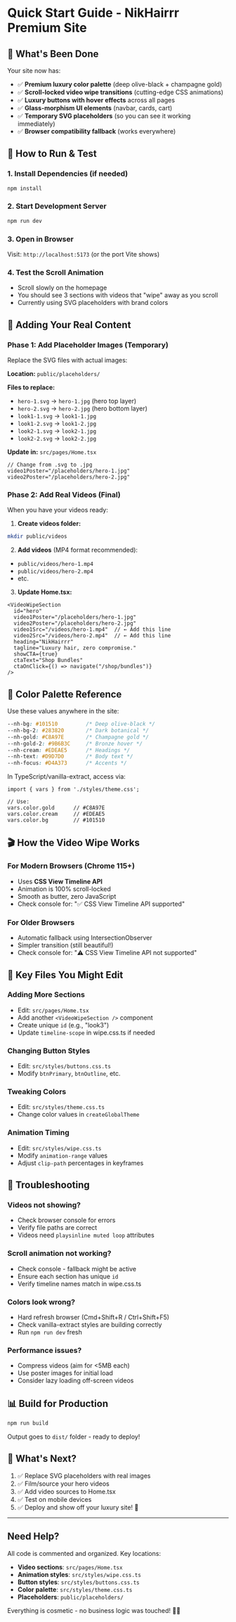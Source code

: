 # Quick Start Guide - NikHairrr Premium Site

## 🎉 What's Been Done

Your site now has:
- ✅ **Premium luxury color palette** (deep olive-black + champagne gold)
- ✅ **Scroll-locked video wipe transitions** (cutting-edge CSS animations)
- ✅ **Luxury buttons with hover effects** across all pages
- ✅ **Glass-morphism UI elements** (navbar, cards, cart)
- ✅ **Temporary SVG placeholders** (so you can see it working immediately)
- ✅ **Browser compatibility fallback** (works everywhere)

## 🚀 How to Run & Test

### 1. Install Dependencies (if needed)
```bash
npm install
```

### 2. Start Development Server
```bash
npm run dev
```

### 3. Open in Browser
Visit: `http://localhost:5173` (or the port Vite shows)

### 4. Test the Scroll Animation
- Scroll slowly on the homepage
- You should see 3 sections with videos that "wipe" away as you scroll
- Currently using SVG placeholders with brand colors

## 📸 Adding Your Real Content

### Phase 1: Add Placeholder Images (Temporary)
Replace the SVG files with actual images:

**Location:** `public/placeholders/`

**Files to replace:**
- `hero-1.svg` → `hero-1.jpg` (hero top layer)
- `hero-2.svg` → `hero-2.jpg` (hero bottom layer)
- `look1-1.svg` → `look1-1.jpg`
- `look1-2.svg` → `look1-2.jpg`
- `look2-1.svg` → `look2-1.jpg`
- `look2-2.svg` → `look2-2.jpg`

**Update in:** `src/pages/Home.tsx`
```tsx
// Change from .svg to .jpg
video1Poster="/placeholders/hero-1.jpg"
video2Poster="/placeholders/hero-2.jpg"
```

### Phase 2: Add Real Videos (Final)
When you have your videos ready:

1. **Create videos folder:**
```bash
mkdir public/videos
```

2. **Add videos** (MP4 format recommended):
- `public/videos/hero-1.mp4`
- `public/videos/hero-2.mp4`
- etc.

3. **Update Home.tsx:**
```tsx
<VideoWipeSection
  id="hero"
  video1Poster="/placeholders/hero-1.jpg"
  video2Poster="/placeholders/hero-2.jpg"
  video1Src="/videos/hero-1.mp4"  // ← Add this line
  video2Src="/videos/hero-2.mp4"  // ← Add this line
  heading="NikHairrr"
  tagline="Luxury hair, zero compromise."
  showCTA={true}
  ctaText="Shop Bundles"
  ctaOnClick={() => navigate("/shop/bundles")}
/>
```

## 🎨 Color Palette Reference

Use these values anywhere in the site:

```css
--nh-bg: #101510         /* Deep olive-black */
--nh-bg-2: #283820       /* Dark botanical */
--nh-gold: #C8A97E       /* Champagne gold */
--nh-gold-2: #9B6B3C     /* Bronze hover */
--nh-cream: #EDEAE5      /* Headings */
--nh-text: #D9D7D0       /* Body text */
--nh-focus: #D4A373      /* Accents */
```

In TypeScript/vanilla-extract, access via:
```tsx
import { vars } from './styles/theme.css';

// Use:
vars.color.gold      // #C8A97E
vars.color.cream     // #EDEAE5
vars.color.bg        // #101510
```

## 🎬 How the Video Wipe Works

### For Modern Browsers (Chrome 115+)
- Uses **CSS View Timeline API**
- Animation is 100% scroll-locked
- Smooth as butter, zero JavaScript
- Check console for: "✅ CSS View Timeline API supported"

### For Older Browsers
- Automatic fallback using IntersectionObserver
- Simpler transition (still beautiful!)
- Check console for: "⚠️ CSS View Timeline API not supported"

## 📁 Key Files You Might Edit

### Adding More Sections
- Edit: `src/pages/Home.tsx`
- Add another `<VideoWipeSection />` component
- Create unique `id` (e.g., "look3")
- Update `timeline-scope` in wipe.css.ts if needed

### Changing Button Styles
- Edit: `src/styles/buttons.css.ts`
- Modify `btnPrimary`, `btnOutline`, etc.

### Tweaking Colors
- Edit: `src/styles/theme.css.ts`
- Change color values in `createGlobalTheme`

### Animation Timing
- Edit: `src/styles/wipe.css.ts`
- Modify `animation-range` values
- Adjust `clip-path` percentages in keyframes

## 🐛 Troubleshooting

### Videos not showing?
- Check browser console for errors
- Verify file paths are correct
- Videos need `playsinline muted loop` attributes

### Scroll animation not working?
- Check console - fallback might be active
- Ensure each section has unique `id`
- Verify timeline names match in wipe.css.ts

### Colors look wrong?
- Hard refresh browser (Cmd+Shift+R / Ctrl+Shift+F5)
- Check vanilla-extract styles are building correctly
- Run `npm run dev` fresh

### Performance issues?
- Compress videos (aim for <5MB each)
- Use poster images for initial load
- Consider lazy loading off-screen videos

## 📊 Build for Production

```bash
npm run build
```

Output goes to `dist/` folder - ready to deploy!

## 🎯 What's Next?

1. ✅ Replace SVG placeholders with real images
2. ✅ Film/source your hero videos
3. ✅ Add video sources to Home.tsx
4. ✅ Test on mobile devices
5. ✅ Deploy and show off your luxury site! 🌟

---

## Need Help?

All code is commented and organized. Key locations:

- **Video sections**: `src/pages/Home.tsx`
- **Animation styles**: `src/styles/wipe.css.ts`
- **Button styles**: `src/styles/buttons.css.ts`
- **Color palette**: `src/styles/theme.css.ts`
- **Placeholders**: `public/placeholders/`

Everything is cosmetic - no business logic was touched! 🎨✨
